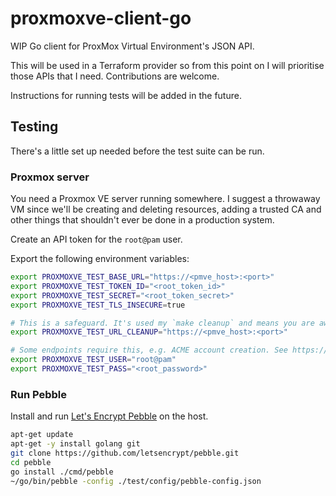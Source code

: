 # proxmoxve-client-go

WIP Go client for ProxMox Virtual Environment's JSON API.

This will be used in a Terraform provider so from this point on I will prioritise those APIs that I need. Contributions are welcome.

Instructions for running tests will be added in the future.

## Testing

There's a little set up needed before the test suite can be run.

### Proxmox server

You need a Proxmox VE server running somewhere. I suggest a throwaway VM since we'll be creating and deleting resources, adding a trusted CA and other things that shouldn't ever be done in a production system.

Create an API token for the `root@pam` user.

Export the following environment variables:

```bash
export PROXMOXVE_TEST_BASE_URL="https://<pmve_host>:<port>"
export PROXMOXVE_TEST_TOKEN_ID="<root_token_id>"
export PROXMOXVE_TEST_SECRET="<root_token_secret>"
export PROXMOXVE_TEST_TLS_INSECURE=true

# This is a safeguard. It's used my `make cleanup` and means you are aware it might delete things it shouldn't. Please run this against a throwaway VM.
export PROXMOXVE_TEST_URL_CLEANUP="https://<pmve_host>:<port>"

# Some endpoints require this, e.g. ACME account creation. See https://forum.proxmox.com/threads/acme-api-endpoint-403-permission-check-failed-user-root-pam-despite-user-being-root-pam.111745/
export PROXMOXVE_TEST_USER="root@pam"
export PROXMOXVE_TEST_PASS="<root_password>"
```

### Run Pebble

Install and run [Let's Encrypt Pebble](https://github.com/letsencrypt/pebble) on the host.

```bash
apt-get update
apt-get -y install golang git
git clone https://github.com/letsencrypt/pebble.git
cd pebble
go install ./cmd/pebble
~/go/bin/pebble -config ./test/config/pebble-config.json
```
